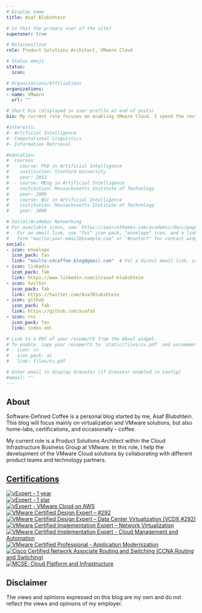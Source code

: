 ```yaml
---
# Display name
title: Asaf Blubshtein

# Is this the primary user of the site?
superuser: true

# Role/position
role: Product Solutions Architect, VMware Cloud

# Status emoji
status:
  icon:

# Organizations/Affiliations
organizations:
- name: VMware
  url: ""

# Short bio (displayed in user profile at end of posts)
bio: My current role focuses on enabling VMware Cloud. I spend the rest of my time with my wife, our two cats, my home-lab, and our espresso machine.

#interests:
#- Artificial Intelligence
#- Computational Linguistics
#- Information Retrieval

#education:
#  courses:
#  - course: PhD in Artificial Intelligence
#    institution: Stanford University
#    year: 2012
#  - course: MEng in Artificial Intelligence
#    institution: Massachusetts Institute of Technology
#    year: 2009
#  - course: BSc in Artificial Intelligence
#    institution: Massachusetts Institute of Technology
#    year: 2008

# Social/Academic Networking
# For available icons, see: https://sourcethemes.com/academic/docs/page-builder/#icons
#   For an email link, use "fas" icon pack, "envelope" icon, and a link in the
#   form "mailto:your-email@example.com" or "#contact" for contact widget.
social:
- icon: envelope
  icon_pack: fas
  link: "mailto:sdcoffee.blog@gmail.com"  # For a direct email link, use "mailto:test@example.org".
- icon: linkedin
  icon_pack: fab
  link: https://www.linkedin.com/in/asaf-blubshtein
- icon: twitter
  icon_pack: fab
  link: https://twitter.com/AsafBlubshtein
- icon: github
  icon_pack: fab
  link: https://github.com/asafsb
- icon: rss
  icon_pack: fas
  link: index.xml

# Link to a PDF of your resume/CV from the About widget.
# To enable, copy your resume/CV to `static/files/cv.pdf` and uncomment the lines below.
# - icon: cv
#   icon_pack: ai
#   link: files/cv.pdf

# Enter email to display Gravatar (if Gravatar enabled in Config)
#email: ""
---
```


## About

Software-Defined Coffee is a personal blog started by me, Asaf Blubshtein. This blog will focus mainly on virtualization and VMware solutions, but also home-labs, certifications, and occasionally - coffee.

My current role is a Product Solutions Architect within the Cloud Infrastructure Business Group at VMware. In this role, I help the development of the VMware Cloud solutions by collaborating with different product teams and technology partners.

## [Certifications](https://www.credly.com/users/asaf-blubshtein/badges?sort=-state_updated_at)

<div class="row">
  <div class="col">
    <a href="https://vexpert.vmware.com/directory/6550">
      <img src="/img/about/vexpert-stars.png" alt="vExpert - 1 year">
    </a>
  </div>
  <div class="col">
    <a href="https://vexpert.vmware.com/directory/6550">
      <img src="/img/about/vexpert-year.png" alt="vExpert - 1 star">
    </a>
  </div>
  <div class="col">
    <a href="https://vexpert.vmware.com/directory/6550">
      <img src="/img/about/vexpert-vmc.png" alt="vExpert - VMware Cloud on AWS" >
    </a>
  </div>
</div>
<div class="row">
<div class="col">
  <a href="https://www.credly.com/badges/d5336284-d504-4220-bb76-b61386cca480/public_url">
    <img src="/img/about/vcdx.png" alt="VMware Certified Design Expert – #292">
  </a>
</div>
  <div class="col">
    <a href="https://www.credly.com/badges/79ea56ac-f0a7-43fa-af2a-bb7e5790fd2d">
      <img src="/img/about/vcdx-dcv.png" alt="VMware Certified Design Expert – Data Center Virtualization (VCDX #292)">
    </a>
  </div>
  <div class="col">
    <a href="https://www.credly.com/badges/9f7a5b17-d52b-4fc8-8acd-7b3c7b39284e">
    <img src="/img/about/vcix-nv.png" alt="VMware Certified Implementation Expert – Network Virtualization">
    </a>
  </div>
  <div class="col">
    <a href="https://www.credly.com/badges/329804b9-5a64-4918-ae20-d0bc5f4b422b/public_url">
    <img src="/img/about/vcix-cma.png" alt="VMware Certified Implementation Expert - Cloud Management and Automation">
    </a>
  </div>
</div>
<div class="row">
  <div class="col">
    <a href="https://www.credly.com/badges/110c15d3-0bf5-4462-b5c2-f41ca27ef8cc/public_url">
      <img src="/img/about/vcp-ma.png" alt="VMware Certified Professional - Application Modernization">
    </a>
  </div>
  <div class="col">
    <a href="https://www.credly.com/badges/5c937e3c-73bf-403f-aea5-7c050149a8a4">
      <img src="/img/about/ccna_rs.png" alt="Cisco Certified Network Associate Routing and Switching (CCNA Routing and Switching)">
    </a>
  </div>
  <div class="col">
    <a href="https://www.credly.com/badges/11362654-1094-4d6d-8f9c-630c0820069d">
      <img src="/img/about/mcse.png" alt="MCSE: Cloud Platform and Infrastructure">
    </a>
  </div>
  <div class="col">
  </div>
</div>


## Disclaimer

The views and opinions expressed on this blog are my own and do not reflect the views and opinions of my employer.
